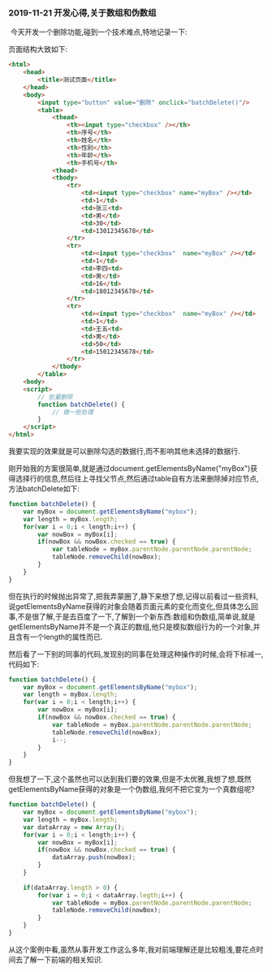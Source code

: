 ### 2019-11-21 开发心得,关于数组和伪数组

​	今天开发一个删除功能,碰到一个技术难点,特地记录一下:

页面结构大致如下:

```html
<html>
	<head>
		<title>测试页面</title>
	</head>
	<body>
        <input type="button" value="删除" onclick="batchDelete()"/>
		<table>
			<thead>
                <th><input type="checkbox" /></th>
                <th>序号</th>
				<th>姓名</th>
				<th>性别</th>
				<th>年龄</th>
				<th>手机号</th>
			<thead>
			<tbody>
				<tr>
                    <td><input type="checkbox" name="myBox" /></td>
                    <td>1</td>
					<td>张三<td>
					<td>男</td>
					<td>30</td>
					<td>13012345678</td>
				</tr>
				<tr>
                    <td><input type="checkbox"  name="myBox" /></td>
                    <td>1</td>
					<td>李四<td>
					<td>男</td>
					<td>16</td>
					<td>18012345678</td>
				</tr>
                <tr>
                    <td><input type="checkbox"  name="myBox" /></td>
                    <td>1</td>
					<td>王五<td>
					<td>男</td>
					<td>50</td>
					<td>15012345678</td>
				</tr>
			</tbody>
		</table>
    <body>
    <script>
    	// 批量删除
        function batchDelete() {
            // 做一些处理
        }        
    </script>	
</html>
```

我要实现的效果就是可以删除勾选的数据行,而不影响其他未选择的数据行.

刚开始我的方案很简单,就是通过document.getElementsByName("myBox")获得选择行的信息,然后往上寻找父节点,然后通过table自有方法来删除掉对应节点,方法batchDelete如下:

```javascript
function batchDelete() {
	var myBox = document.getElementsByName("mybox");
	var length = myBox.length;
	for(var i = 0;i < length;i++) {
		var nowBox = myBox[i];
		if(nowBox && nowBox.checked == true) {
			var tableNode = myBox.parentNode.parentNode.parentNode;
			tableNode.removeChild(nowBox);
		}
	}
}
```

但在执行的时候抛出异常了,把我弄蒙圈了,静下来想了想,记得以前看过一些资料,说getElementsByName获得的对象会随着页面元素的变化而变化,但具体怎么回事,不是很了解,于是去百度了一下,了解到一个新东西:数组和伪数组,简单说,就是getElementsByName并不是一个真正的数组,他只是模拟数组行为的一个对象,并且含有一个length的属性而已.

然后看了一下别的同事的代码,发现别的同事在处理这种操作的时候,会将下标减一,代码如下:

```javascript
function batchDelete() {
	var myBox = document.getElementsByName("mybox");
	var length = myBox.length;
	for(var i = 0;i < length;i++) {
		var nowBox = myBox[i];
		if(nowBox && nowBox.checked == true) {
			var tableNode = myBox.parentNode.parentNode.parentNode;
			tableNode.removeChild(nowBox);
            i--;
		}
	}
}
```

但我想了一下,这个虽然也可以达到我们要的效果,但是不太优雅,我想了想,既然getElementsByName获得的对象是一个伪数组,我何不把它变为一个真数组呢?

```javascript
function batchDelete() {
	var myBox = document.getElementsByName("mybox");
	var length = myBox.length;
	var dataArray = new Array();
	for(var i = 0;i < length;i++) {
		var nowBox = myBox[i];
		if(nowBox && nowBox.checked == true) {
			dataArray.push(nowBox);		
		}
	}
	
	if(dataArray.length > 0) {
		for(var i = 0;i < dataArray.legth;i++) {
			var tableNode = myBox.parentNode.parentNode.parentNode;
			tableNode.removeChild(nowBox);
		}
	}
}
```

从这个案例中看,虽然从事开发工作这么多年,我对前端理解还是比较粗浅,要花点时间去了解一下前端的相关知识.
